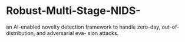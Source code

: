# Robust-Multi-Stage-NIDS-
an AI-enabled novelty detection framework to handle zero-day, out-of-distribution, and adversarial eva- sion attacks.
